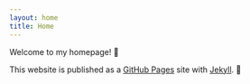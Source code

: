 ```yaml
---
layout: home
title: Home
---
```


Welcome to my homepage! :tada:

This website is published as a [GitHub Pages](https://pages.github.com/) site with [Jekyll](https://jekyllrb.com/). :page_with_curl:
